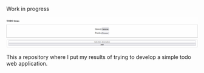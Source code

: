 Work in progress

![demo](https://raw.githubusercontent.com/Snipie/Todo-web-app/main/demo.gif)

This a repository where I put my results of trying to develop a simple todo web application.